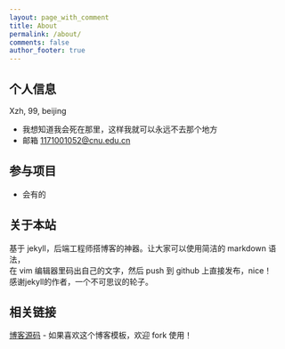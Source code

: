```yaml
---
layout: page_with_comment
title: About
permalink: /about/
comments: false
author_footer: true
---
```


## 个人信息

Xzh, 99, beijing

- 我想知道我会死在那里，这样我就可以永远不去那个地方 
- 邮箱 1171001052@cnu.edu.cn


## 参与项目
- 会有的
## 关于本站
基于 jekyll，后端工程师搭博客的神器。让大家可以使用简洁的 markdown 语法，  
在 vim 编辑器里码出自己的文字，然后 push 到 github 上直接发布，nice！   
感谢jekyll的作者，一个不可思议的轮子。
## 相关链接
[博客源码][] - 如果喜欢这个博客模板，欢迎 fork 使用！

[博客源码]: https://github.com/dongyado/dongyado.github.io
